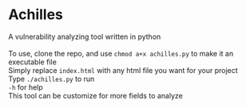 # Achilles
A vulnerability analyzing tool written in python<br><br>
To use, clone the repo, and use `chmod a+x achilles.py` to make it an executable file<br>
Simply replace `index.html` with any html file you want for your project<br>
Type `./achilles.py` to run<br>
`-h` for help<br>
This tool can be customize for more fields to analyze
